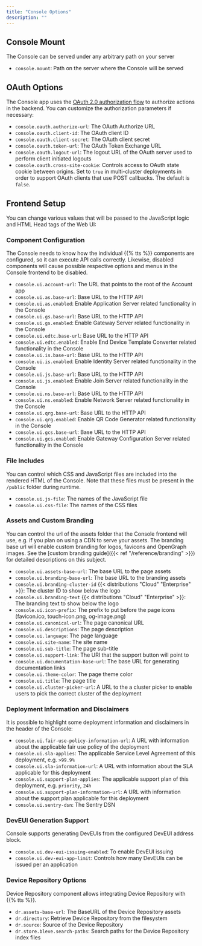 ```yaml
---
title: "Console Options"
description: ""
---
```


## Console Mount

The Console can be served under any arbitrary path on your server

- `console.mount`: Path on the server where the Console will be served

## OAuth Options

The Console app uses the [OAuth 2.0 authorization flow](https://en.wikipedia.org/wiki/OAuth#OAuth_2.0_2) to authorize actions in the backend. You can customize the authorization parameters if necessary:

- `console.oauth.authorize-url`: The OAuth Authorize URL
- `console.oauth.client-id`: The OAuth client ID
- `console.oauth.client-secret`: The OAuth client secret
- `console.oauth.token-url`: The OAuth Token Exchange URL
- `console.oauth.logout-url`: The logout URL of the OAuth server used to perform client initiated logouts
- `console.oauth.cross-site-cookie`: Controls access to OAuth state cookie between origins. Set to `true` in multi-cluster deployments in order to support OAuth clients that use POST callbacks. The default is `false`.

## Frontend Setup

You can change various values that will be passed to the JavaScript logic and HTML Head tags of the Web UI:

### Component Configuration

The Console needs to know how the individual {{% tts %}} components are configured, so it can execute API calls correctly. Likewise, disabled components will cause possible respective options and menus in the Console frontend to be disabled.

- `console.ui.account-url`: The URL that points to the root of the Account app
- `console.ui.as.base-url`: Base URL to the HTTP API
- `console.ui.as.enabled`: Enable Application Server related functionality in the Console
- `console.ui.gs.base-url`: Base URL to the HTTP API
- `console.ui.gs.enabled`: Enable Gateway Server related functionality in the Console
- `console.ui.edtc.base-url`: Base URL to the HTTP API
- `console.ui.edtc.enabled`: Enable End Device Template Converter related functionality in the Console
- `console.ui.is.base-url`: Base URL to the HTTP API
- `console.ui.is.enabled`: Enable Identity Server related functionality in the Console
- `console.ui.js.base-url`: Base URL to the HTTP API
- `console.ui.js.enabled`: Enable Join Server related functionality in the Console
- `console.ui.ns.base-url`: Base URL to the HTTP API
- `console.ui.ns.enabled`: Enable Network Server related functionality in the Console
- `console.ui.qrg.base-url`: Base URL to the HTTP API
- `console.ui.qrg.enabled`: Enable QR Code Generator related functionality in the Console
- `console.ui.gcs.base-url`: Base URL to the HTTP API
- `console.ui.gcs.enabled`: Enable Gateway Configuration Server related functionality in the Console

### File Includes

You can control which CSS and JavaScript files are included into the rendered HTML of the Console. Note that these files must be present in the `/public` folder during runtime. 

- `console.ui.js-file`: The names of the JavaScript file
- `console.ui.css-file`: The names of the CSS files

### Assets and Custom Branding

You can control the url of the assets folder that the Console frontend will use, e.g. if you plan on using a CDN to serve your assets. The branding base url will enable custom branding for logos, favicons and OpenGraph images. See the [custom branding guide]({{< ref "/reference/branding" >}}) for detailed descriptions on this subject.

- `console.ui.assets-base-url`: The base URL to the page assets
- `console.ui.branding-base-url`: The base URL to the branding assets
- `console.ui.branding-cluster-id` {{< distributions "Cloud" "Enterprise" >}}: The cluster ID to show below the logo 
- `console.ui.branding-text` {{< distributions "Cloud" "Enterprise" >}}: The branding text to show below the logo 
- `console.ui.icon-prefix`: The prefix to put before the page icons (favicon.ico, touch-icon.png, og-image.png)
- `console.ui.canonical-url`: The page canonical URL
- `console.ui.descriptions`: The page description
- `console.ui.language`: The page language
- `console.ui.site-name`: The site name
- `console.ui.sub-title`: The page sub-title
- `console.ui.support-link`: The URI that the support button will point to
- `console.ui.documentation-base-url`: The base URL for generating documentation links
- `console.ui.theme-color`: The page theme color
- `console.ui.title`: The page title
- `console.ui.cluster-picker-url`: A URL to the a cluster picker to enable users to pick the correct cluster of the deployment

### Deployment Information and Disclaimers

It is possible to highlight some deployment information and disclaimers in the header of the Console:

- `console.ui.fair-use-policy-information-url`: A URL with information about the applicable fair use policy of the deployment
- `console.ui.sla-applies`: The applicable Service Level Agreement of this deployment, e.g. `>99.9%`
- `console.ui.sla-information-url`: A URL with information about the SLA applicable for this deployment
- `console.ui.support-plan-applies`: The applicable support plan of this deployment, e.g. `priority`, `24h`
- `console.ui.support-plan-information-url`: A URL with information about the support plan applicable for this deployment
- `console.ui.sentry-dsn`: The Sentry DSN

### DevEUI Generation Support

Console supports generating DevEUIs from the configured DevEUI address block.

- `console.ui.dev-eui-issuing-enabled`: To enable DevEUI issuing
- `console.ui.dev-eui-app-limit`: Controls how many DevEUIs can be issued per an application

### Device Repository Options

Device Repository component allows integrating Device Repository with {{% tts %}}.

- `dr.assets-base-url`: The BaseURL of the Device Repository assets
- `dr.directory`: Retrieve Device Repository from the filesystem
- `dr.source`: Source of the Device Repository
- `dr.store.bleve.search-paths`: Search paths for the Device Repository index files